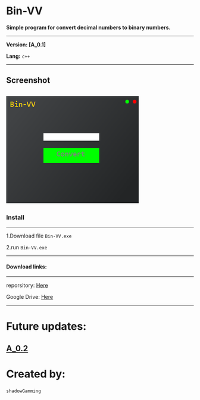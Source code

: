 # Bin-VV
   __Simple program for convert decimal numbers to binary numbers.__ <br>

   ---

__Version: [A_0.1]__

__Lang:__ ```c++```

  ---
## Screenshot

![Screen](/img/screenShot.png)
---

### Install

---

 1.Download file ```Bin-VV.exe```

 2.run ```Bin-VV.exe```
 
 ---
 
#### Download links:

---

 reporsitory: [Here](https://github.com/shadowGamming/Bin-VV/blob/master/program/Bin-VV.exe)

 Google Drive: [Here](https://drive.google.com/file/d/1TYlNtbjumy1Y1m0HNZt58FN3pRiNuAni/view?usp=sharing)
 
 ---

# Future updates:
   [A_0.2](Updates/A_0.2.md)
   ---
 
# Created by:
```shadowGamming```
